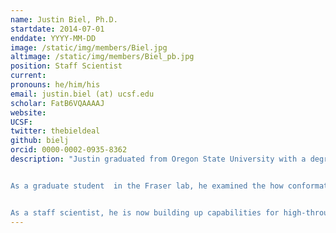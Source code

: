```yaml
---
name: Justin Biel, Ph.D.
startdate: 2014-07-01
enddate: YYYY-MM-DD
image: /static/img/members/Biel.jpg
altimage: /static/img/members/Biel_pb.jpg
position: Staff Scientist
current:
pronouns: he/him/his
email: justin.biel (at) ucsf.edu
scholar: FatB6VQAAAAJ
website:
UCSF:
twitter: thebieldeal
github: bielj
orcid: 0000-0002-0935-8362
description: "Justin graduated from Oregon State University with a degree in Biochemistry and Biophysics. He conducted research in both the laboratories of Dr. Elisar Barbar studying dynein protein interactions, and Dr. P. Andrew Karplus conducting structural bioinformatic research on protein structural components from ultra-high resolution protein crystal structures.


As a graduate student  in the Fraser lab, he examined the how conformational heterogeneity changed during directed evolution and revealed minor states that resulted from ligand binding. He was supported by a graduate fellowship from [NSF](http://www.nsfgrfp.org/).


As a staff scientist, he is now building up capabilities for high-throughput ligand soaking experiments."
---
```

